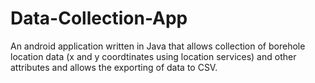 # Data-Collection-App

An android application written in Java that allows collection of borehole location data (x and y coordtinates using location services) and other attributes and allows the exporting of data to CSV.
